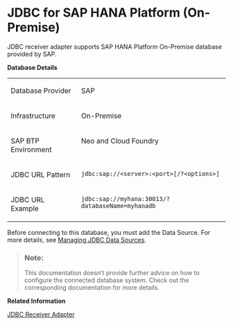 <!-- loioff29388bfbba4761b84d92017d9fa860 -->

# JDBC for SAP HANA Platform \(On-Premise\)

JDBC receiver adapter supports SAP HANA Platform On-Premise database provided by SAP.

**Database Details**


<table>
<tr>
<td valign="top">

Database Provider



</td>
<td valign="top">

SAP



</td>
</tr>
<tr>
<td valign="top">

Infrastructure



</td>
<td valign="top">

On-Premise



</td>
</tr>
<tr>
<td valign="top">

SAP BTP Environment



</td>
<td valign="top">

Neo and Cloud Foundry



</td>
</tr>
<tr>
<td valign="top">

JDBC URL Pattern



</td>
<td valign="top">

`jdbc:sap://<server>:<port>[/?<options>]`



</td>
</tr>
<tr>
<td valign="top">

JDBC URL Example



</td>
<td valign="top">

`jdbc:sap://myhana:30013/?databaseName=myhanadb`



</td>
</tr>
</table>

Before connecting to this database, you must add the Data Source. For more details, see [Managing JDBC Data Sources](../Operations/managing-jdbc-data-sources-4c873fa.md).

> ### Note:  
> This documentation doesn’t provide further advice on how to configure the connected database system. Check out the corresponding documentation for more details.

**Related Information**  


[JDBC Receiver Adapter](jdbc-receiver-adapter-88be644.md "The JDBC (Java Database Connectivity) adapter enables you to connect SAP Cloud Integration to cloud databases.")

